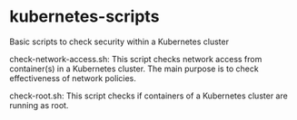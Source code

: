 # kubernetes-scripts

Basic scripts to check security within a Kubernetes cluster

check-network-access.sh: This script checks network access from container(s) in a Kubernetes cluster. The main purpose is to check effectiveness of network policies.

check-root.sh: This script checks if containers of a Kubernetes cluster are running as root. 
